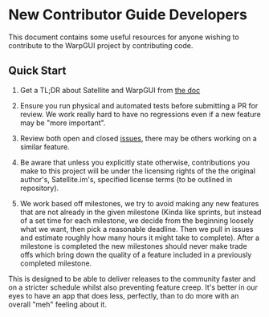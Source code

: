 # New Contributor Guide **Developers**

This document contains some useful resources for anyone wishing to contribute to the WarpGUI project by contributing code.

## Quick Start

1. Get a TL;DR about Satellite and WarpGUI from [the doc](docs/what.md)

2. Ensure you run physical and automated tests before submitting a PR for review. We work really hard to have no regressions even if a new feature may be "more important".

3. Review both open and closed [issues](https://github.com/satellite_im/warp_gui/issues), there may be others working on a similar feature.

4. Be aware that unless you explicitly state otherwise, contributions you make to this project will be under the licensing rights of the the original author's, Satellite.im's, specified license terms (to be outlined in repository).

5. We work based off milestones, we try to avoid making any new features that are not already in the given milestone (Kinda like sprints, but instead of a set time for each milestone, we decide from the beginning loosely what we want, then pick a reasonable deadline. Then we pull in issues and estimate roughly how many hours it might take to complete). After a milestone is completed the new milestones should never make trade offs which bring down the quality of a feature included in a previously completed milestone.

This is designed to be able to deliver releases to the community faster and on a stricter schedule whilst also preventing feature creep. It's better in our eyes to have an app that does less, perfectly, than to do more with an overall "meh" feeling about it.
